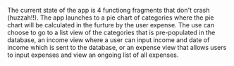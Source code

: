 The current state of the app is 4 functiong fragments that don't crash (huzzah!!).
The app launches to a pie chart of categories where the pie chart will be calculated in the furture by the user expense. The use can choose to go to a list view of the categories that is pre-populated in the database, an income view where a user can input income and date of income which is sent to the database, or an expense view that allows users to input expenses and view an ongoing list of all expenses.
